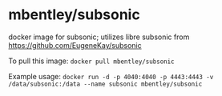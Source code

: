 mbentley/subsonic
=================

docker image for subsonic; utilizes libre subsonic from https://github.com/EugeneKay/subsonic

To pull this image:
`docker pull mbentley/subsonic`

Example usage:
`docker run -d -p 4040:4040 -p 4443:4443 -v /data/subsonic:/data --name subsonic mbentley/subsonic`
